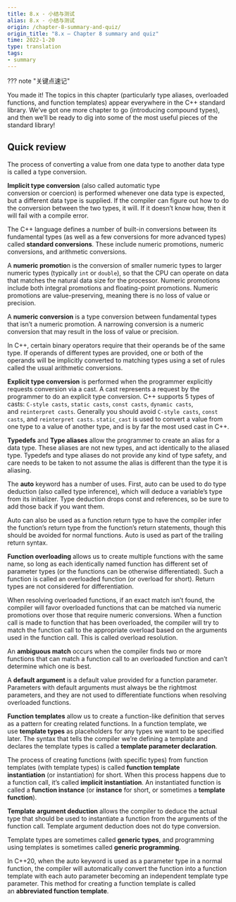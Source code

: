 ```yaml
---
title: 8.x - 小结与测试
alias: 8.x - 小结与测试
origin: /chapter-8-summary-and-quiz/
origin_title: "8.x — Chapter 8 summary and quiz"
time: 2022-1-20
type: translation
tags:
- summary
---
```


??? note "关键点速记"
	

You made it! The topics in this chapter (particularly type aliases, overloaded functions, and function templates) appear everywhere in the C++ standard library. We’ve got one more chapter to go (introducing compound types), and then we’ll be ready to dig into some of the most useful pieces of the standard library!

## Quick review

The process of converting a value from one data type to another data type is called a type conversion.

**Implicit type conversion** (also called automatic type conversion or coercion) is performed whenever one data type is expected, but a different data type is supplied. If the compiler can figure out how to do the conversion between the two types, it will. If it doesn’t know how, then it will fail with a compile error.

The C++ language defines a number of built-in conversions between its fundamental types (as well as a few conversions for more advanced types) called **standard conversions**. These include numeric promotions, numeric conversions, and arithmetic conversions.

A **numeric promotio**n is the conversion of smaller numeric types to larger numeric types (typically `int` or `double`), so that the CPU can operate on data that matches the natural data size for the processor. Numeric promotions include both integral promotions and floating-point promotions. Numeric promotions are value-preserving, meaning there is no loss of value or precision.

A **numeric conversion** is a type conversion between fundamental types that isn’t a numeric promotion. A narrowing conversion is a numeric conversion that may result in the loss of value or precision.

In C++, certain binary operators require that their operands be of the same type. If operands of different types are provided, one or both of the operands will be implicitly converted to matching types using a set of rules called the usual arithmetic conversions.

**Explicit type conversion** is performed when the programmer explicitly requests conversion via a cast. A cast represents a request by the programmer to do an explicit type conversion. C++ supports 5 types of casts: `C-style casts`, `static casts`, `const casts`, `dynamic casts`, and `reinterpret casts`. Generally you should avoid `C-style casts`, `const casts`, and `reinterpret casts`. `static_cast` is used to convert a value from one type to a value of another type, and is by far the most used cast in C++.

**Typedefs** and **Type aliases** allow the programmer to create an alias for a data type. These aliases are not new types, and act identically to the aliased type. Typedefs and type aliases do not provide any kind of type safety, and care needs to be taken to not assume the alias is different than the type it is aliasing.

The **auto** keyword has a number of uses. First, auto can be used to do type deduction (also called type inference), which will deduce a variable’s type from its initializer. Type deduction drops const and references, so be sure to add those back if you want them.

Auto can also be used as a function return type to have the compiler infer the function’s return type from the function’s return statements, though this should be avoided for normal functions. Auto is used as part of the trailing return syntax.

**Function overloading** allows us to create multiple functions with the same name, so long as each identically named function has different set of parameter types (or the functions can be otherwise differentiated). Such a function is called an overloaded function (or overload for short). Return types are not considered for differentiation.

When resolving overloaded functions, if an exact match isn’t found, the compiler will favor overloaded functions that can be matched via numeric promotions over those that require numeric conversions. When a function call is made to function that has been overloaded, the compiler will try to match the function call to the appropriate overload based on the arguments used in the function call. This is called overload resolution.

An **ambiguous match** occurs when the compiler finds two or more functions that can match a function call to an overloaded function and can’t determine which one is best.

A **default argument** is a default value provided for a function parameter. Parameters with default arguments must always be the rightmost parameters, and they are not used to differentiate functions when resolving overloaded functions.

**Function templates** allow us to create a function-like definition that serves as a pattern for creating related functions. In a function template, we use **template types** as placeholders for any types we want to be specified later. The syntax that tells the compiler we’re defining a template and declares the template types is called a **template parameter declaration**.

The process of creating functions (with specific types) from function templates (with template types) is called **function template instantiation** (or instantiation) for short. When this process happens due to a function call, it’s called **implicit instantiation**. An instantiated function is called a **function instance** (or **instance** for short, or sometimes a **template function**).

**Template argument deduction** allows the compiler to deduce the actual type that should be used to instantiate a function from the arguments of the function call. Template argument deduction does not do type conversion.

Template types are sometimes called **generic types**, and programming using templates is sometimes called **generic programming**.

In C++20, when the auto keyword is used as a parameter type in a normal function, the compiler will automatically convert the function into a function template with each auto parameter becoming an independent template type parameter. This method for creating a function template is called an **abbreviated function template**.